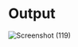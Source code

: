 # Output

![Screenshot (119)](https://github.com/aradhanayada/PW-assignment1-solution/assets/103102710/1cf90fc7-19cd-41b2-8124-bf529f84b039)
